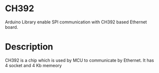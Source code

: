 # CH392
Arduino Library enable SPI communication with CH392 based Ethernet board.
# Description
CH392 is a chip which is used by MCU to communicate by Ethernet. It has 4 socket and 4 Kb memeory
